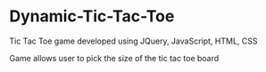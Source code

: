# Dynamic-Tic-Tac-Toe

Tic Tac Toe game developed using JQuery, JavaScript, HTML, CSS

Game allows user to pick the size of the tic tac toe board
